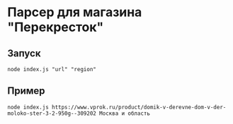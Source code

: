 # Парсер для магазина "Перекресток"

## Запуск
`node index.js "url" "region"`

## Пример

`node index.js https://www.vprok.ru/product/domik-v-derevne-dom-v-der-moloko-ster-3-2-950g--309202 Москва и область`
